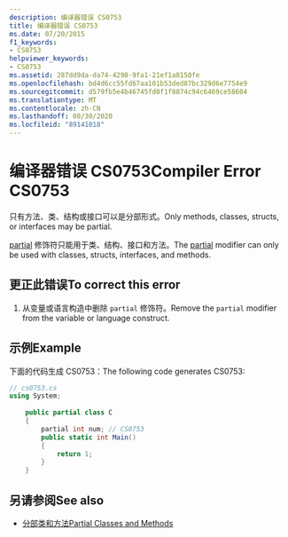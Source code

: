 ```yaml
---
description: 编译器错误 CS0753
title: 编译器错误 CS0753
ms.date: 07/20/2015
f1_keywords:
- CS0753
helpviewer_keywords:
- CS0753
ms.assetid: 287dd9da-da74-4290-9fa1-21ef1a8150fe
ms.openlocfilehash: bd4d6cc55fd67aa101b53ded87bc329d6e7754e9
ms.sourcegitcommit: d579fb5e4b46745fd0f1f8874c94c6469ce58604
ms.translationtype: MT
ms.contentlocale: zh-CN
ms.lasthandoff: 08/30/2020
ms.locfileid: "89141018"
---
```

# <a name="compiler-error-cs0753"></a><span data-ttu-id="26a1e-103">编译器错误 CS0753</span><span class="sxs-lookup"><span data-stu-id="26a1e-103">Compiler Error CS0753</span></span>
<span data-ttu-id="26a1e-104">只有方法、类、结构或接口可以是分部形式。</span><span class="sxs-lookup"><span data-stu-id="26a1e-104">Only methods, classes, structs, or interfaces may be partial.</span></span>  
  
 <span data-ttu-id="26a1e-105">[partial](../language-reference/keywords/partial-type.md) 修饰符只能用于类、结构、接口和方法。</span><span class="sxs-lookup"><span data-stu-id="26a1e-105">The [partial](../language-reference/keywords/partial-type.md) modifier can only be used with classes, structs, interfaces, and methods.</span></span>  
  
## <a name="to-correct-this-error"></a><span data-ttu-id="26a1e-106">更正此错误</span><span class="sxs-lookup"><span data-stu-id="26a1e-106">To correct this error</span></span>  
  
1. <span data-ttu-id="26a1e-107">从变量或语言构造中删除 `partial` 修饰符。</span><span class="sxs-lookup"><span data-stu-id="26a1e-107">Remove the `partial` modifier from the variable or language construct.</span></span>  
  
## <a name="example"></a><span data-ttu-id="26a1e-108">示例</span><span class="sxs-lookup"><span data-stu-id="26a1e-108">Example</span></span>  
 <span data-ttu-id="26a1e-109">下面的代码生成 CS0753：</span><span class="sxs-lookup"><span data-stu-id="26a1e-109">The following code generates CS0753:</span></span>  
  
```csharp  
// cs0753.cs  
using System;  
  
    public partial class C  
    {  
        partial int num; // CS0753  
        public static int Main()  
        {  
            return 1;  
        }  
    }  
```  
  
## <a name="see-also"></a><span data-ttu-id="26a1e-110">另请参阅</span><span class="sxs-lookup"><span data-stu-id="26a1e-110">See also</span></span>

- [<span data-ttu-id="26a1e-111">分部类和方法</span><span class="sxs-lookup"><span data-stu-id="26a1e-111">Partial Classes and Methods</span></span>](../programming-guide/classes-and-structs/partial-classes-and-methods.md)

